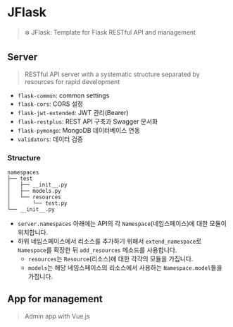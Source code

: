 # JFlask
> ❄️ JFlask: Template for Flask RESTful API and management

## Server
>  RESTful API server with a systematic structure separated by resources for rapid development

- `flask-common`: common settings
- `flask-cors`: CORS 설정
- `flask-jwt-extended`: JWT 관리(Bearer)
- `flask-restplus`: REST API 구축과 Swagger 문서화
- `flask-pymongo`: MongoDB 데이터베이스 연동
- `validators`: 데이터 검증

### Structure

```
namespaces
├── test
│   ├── __init__.py
│   ├── models.py
│   └── resources
│       └── test.py
└── __init__.py
```

- `server.namespaces` 아래에는 API의 각 `Namespace`(네임스페이스)에 대한 모듈이 위치합니다.
- 하위 네임스페이스에서 리소스를 추가하기 위해서 `extend_namespace`로 `Namespace`를 확장한 뒤 `add_resources` 메소드를 사용합니다.
  - `resources`는 `Resource`(리소스)에 대한 각각의 모듈을 가집니다.
  - `models`는 해당 네임스페이스의 리소스에서 사용하는 `Namespace.model`들을 가집니다.

## App for management
> Admin app with Vue.js
